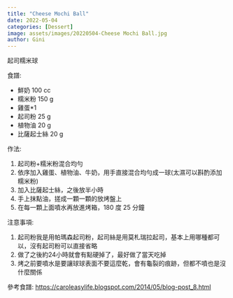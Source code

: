 ```yaml
---
title: "Cheese Mochi Ball"
date: 2022-05-04
categories: [Dessert]
image: assets/images/20220504-Cheese Mochi Ball.jpg
author: Gini
---
```

起司糯米球

食譜:
- 鮮奶 100 cc
- 糯米粉 150 g
- 雞蛋*1
- 起司粉 25 g
- 植物油 20 g
- 比薩起士絲 20 g

作法:
1. 起司粉+糯米粉混合均勻
2. 依序加入雞蛋、植物油、牛奶，用手直接混合均勻成一球(太濕可以斟酌添加糯米粉)
3. 加入比薩起士絲，之後放半小時
4. 手上抹點油，搓成一顆一顆的放烤盤上
5. 在每一顆上面噴水再放進烤箱，180 度 25 分鐘

注意事項:
1. 起司粉我是用帕瑪森起司粉，起司絲是用莫札瑞拉起司，基本上用哪種都可以，沒有起司粉可以直接省略
2. 做了之後約24小時就會有點硬掉了，最好做了當天吃掉
3. 烤之前要噴水是要讓球球表面不要這麼乾，會有龜裂的痕跡，但都不噴也是沒什麼關係

參考食譜:
https://caroleasylife.blogspot.com/2014/05/blog-post_8.html
